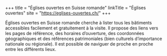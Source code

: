 +++
title = "Églises ouvertes en Suisse romande"
linkTitle = "Églises ouvertes"
site = "https://eglises-ouvertes.ch/"
+++

Églises ouvertes en Suisse romande cherche à lister tous les bâtiments accessibles facilement et gratuitement à la visite. Il propose des liens vers les pages de référence, des horaires d’ouverture, des coordonnées géographiques et des références patrimoniales (bien culturels d’importance nationale ou régionale). Il est possible de naviguer de proche en proche entre les différents lieux.
